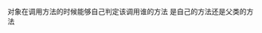 <!--
 * @Author: 孙浩然
 * @Date: 2020-05-10 06:20:19
 * @LastEditors: 孙浩然
 * @LastEditTime: 2020-05-10 06:20:20
 * @FilePath: \docs\9.interview\1.牛客面经\8-动态绑定.md
 * @博客地址: 个人博客，如果各位客官觉得不错，请点个赞，谢谢。[地址](https://codefool0307.github.io/JavaScholar/#/)
 -->
对象在调用方法的时候能够自己判定该调用谁的方法 是自己的方法还是父类的方法
